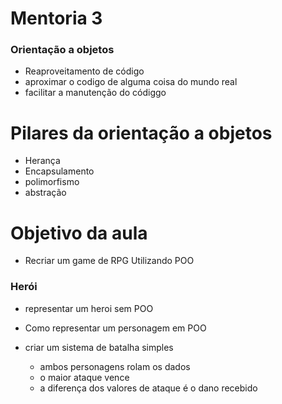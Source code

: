 # Mentoria 3

### Orientação a objetos

- Reaproveitamento de código
- aproximar o codigo de alguma coisa do mundo real
- facilitar a manutenção do códiggo



# Pilares da orientação a objetos

- Herança
- Encapsulamento
- polimorfismo
- abstração



# Objetivo da aula

- Recriar um game de RPG Utilizando POO



### Herói 

- representar um heroi sem POO

- Como representar um personagem em POO
- criar um sistema de batalha simples
  - ambos personagens rolam os dados
  - o maior ataque vence 
  - a diferença dos valores de ataque é o dano recebido